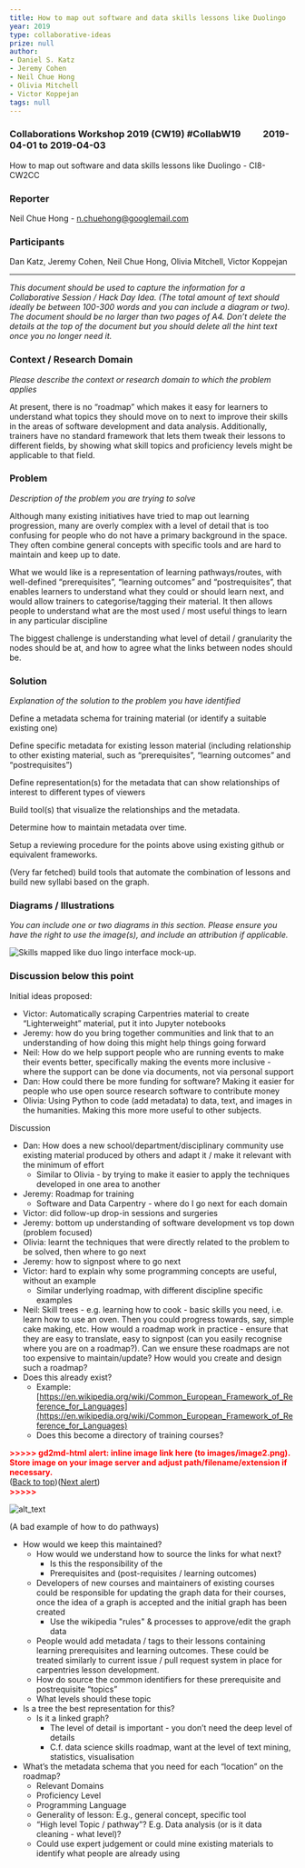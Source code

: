 ```yaml
---
title: How to map out software and data skills lessons like Duolingo
year: 2019
type: collaborative-ideas
prize: null
author:
- Daniel S. Katz
- Jeremy Cohen
- Neil Chue Hong
- Olivia Mitchell
- Victor Koppejan
tags: null
---
```

### Collaborations Workshop 2019 (CW19) #CollabW19          2019-04-01 to 2019-04-03

How to map out software and data skills lessons like Duolingo - CI8-CW2CC


### **Reporter**

Neil Chue Hong - n.chuehong@googlemail.com


### **Participants**

Dan Katz, Jeremy Cohen, Neil Chue Hong, Olivia Mitchell, Victor Koppejan



---


_This document should be used to capture the information for a Collaborative Session / Hack Day Idea. (The total amount of text should ideally be between 100-300 words and you can include a diagram or two). The document should be no larger than two pages of A4. Don’t delete the details at the top of the document but you should delete all the hint text once you no longer need it._


### **Context / Research Domain**

_Please describe the context or research domain to which the problem applies_

At present, there is no “roadmap” which makes it easy for learners to understand what topics they should move on to next to improve their skills in the areas of software development and data analysis. Additionally, trainers have no standard framework that lets them tweak their lessons to different fields, by showing what skill topics and proficiency levels might be applicable to that field.


### **Problem**

_Description of the problem you are trying to solve_

Although many existing initiatives have tried to map out learning progression, many are overly complex with a level of detail that is too confusing for people who do not have a primary background in the space. They often combine general concepts with specific tools and are hard to maintain and keep up to date.

What we would like is a representation of learning pathways/routes, with well-defined “prerequisites”, “learning outcomes” and “postrequisites”, that enables learners to understand what they could or should learn next, and would allow trainers to categorise/tagging their material. It then allows people to understand what are the most used / most useful things to learn in any particular discipline

The biggest challenge is understanding what level of detail / granularity the nodes should be at, and how to agree what the links between nodes should be.


### **Solution**

_Explanation of the solution to the problem you have identified_

Define a metadata schema for training material (or identify a suitable existing one)

Define specific metadata for existing lesson material (including relationship to other existing material, such as “prerequisites”, “learning outcomes” and “postrequisites”)

Define representation(s) for the metadata that can show relationships of interest to different types of viewers

Build tool(s) that visualize the relationships and the metadata. 

Determine how to maintain metadata over time.

Setup a reviewing procedure for the points above using existing github or equivalent frameworks.

(Very far fetched) build tools that automate the combination of lessons and build new syllabi based on the graph.


### **Diagrams / Illustrations**

_You can include one or two diagrams in this section. Please ensure you have the right to use the image(s), and include an attribution if applicable._


![Skills mapped like duo lingo interface mock-up.](../images/cw19-duo-lino.jpg)



### Discussion below this point

Initial ideas proposed:



*   Victor: Automatically scraping Carpentries material to create “Lighterweight” material, put it into Jupyter notebooks
*   Jeremy: how do you bring together communities and link that to an understanding of how doing this might help things going forward
*   Neil: How do we help support people who are running events to make their events better, specifically making the events more inclusive - where the support can be done via documents, not via personal support
*   Dan: How could there be more funding for software? Making it easier for people who use open source research software to contribute money
*   Olivia: Using Python to code (add metadata) to data, text, and images in the humanities. Making this more more useful to other subjects.

Discussion



*   Dan: How does a new school/department/disciplinary community use existing material produced by others and adapt it / make it relevant with the minimum of effort
    *   Similar to Olivia - by trying to make it easier to apply the techniques developed in one area to another
*   Jeremy: Roadmap for training
    *   Software and Data Carpentry - where do I go next for each domain
*   Victor: did follow-up drop-in sessions and surgeries
*   Jeremy: bottom up understanding of software development vs top down (problem focused)
*   Olivia: learnt the techniques that were directly related to the problem to be solved, then where to go next
*   Jeremy: how to signpost where to go next
*   Victor: hard to explain why some programming concepts are useful, without an example
    *   Similar underlying roadmap, with different discipline specific examples
*   Neil: Skill trees - e.g. learning how to cook - basic skills you need, i.e. learn how to use an oven. Then you could progress towards, say, simple cake making, etc. How would a roadmap work in practice - ensure that they are easy to translate, easy to signpost (can you easily recognise where you are on a roadmap?). Can we ensure these roadmaps are not too expensive to maintain/update? How would you create and design such a roadmap?
*   Does this already exist? 
    *   Example: [https://en.wikipedia.org/wiki/Common_European_Framework_of_Reference_for_Languages](https://en.wikipedia.org/wiki/Common_European_Framework_of_Reference_for_Languages)
    *   Does this become a directory of training courses?



<p id="gdcalert2" ><span style="color: red; font-weight: bold">>>>>>  gd2md-html alert: inline image link here (to images/image2.png). Store image on your image server and adjust path/filename/extension if necessary. </span><br>(<a href="#">Back to top</a>)(<a href="#gdcalert3">Next alert</a>)<br><span style="color: red; font-weight: bold">>>>>> </span></p>


![alt_text](images/image2.png "image_tooltip")


(A bad example of how to do pathways)



*   How would we keep this maintained?
    *   How would we understand how to source the links for what next?
        *   Is this the responsibility of the 
        *   Prerequisites and (post-requisites / learning outcomes)
    *   Developers of new courses and maintainers of existing courses could be responsible for updating the graph data for their courses, once the idea of a graph is accepted and the initial graph has been created
        *   Use the wikipedia "rules" & processes to approve/edit the graph data 
    *   People would add metadata / tags to their lessons containing learning prerequisites and learning outcomes. These could be treated similarly to current issue / pull request system in place for carpentries lesson development.
    *   How do source the common identifiers for these prerequisite and postrequisite “topics”
    *   What levels should these topic 
*   Is a tree the best representation for this?
    *   Is it a linked graph?
        *   The level of detail is important - you don’t need the deep level of details
        *   C.f. data science skills roadmap, want at the level of text mining, statistics, visualisation
*   What’s the metadata schema that you need for each “location” on the roadmap?
    *   Relevant Domains
    *   Proficiency Level
    *   Programming Language
    *   Generality of lesson: E.g., general concept, specific tool
    *   “High level Topic / pathway”? E.g. Data analysis (or is it data cleaning - what level)?
    *   Could use expert judgement or could mine existing materials to identify what people are already using
